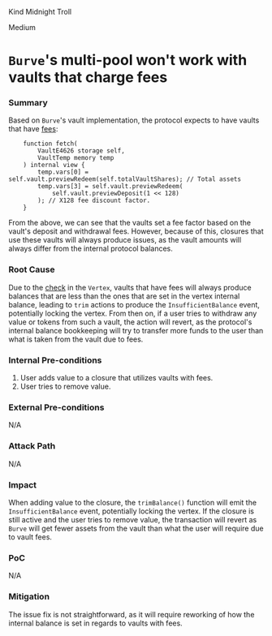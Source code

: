 Kind Midnight Troll

Medium

# `Burve`'s multi-pool won't work with vaults that charge fees

### Summary

Based on `Burve`'s vault implementation, the protocol expects to have vaults that have [fees](https://github.com/sherlock-audit/2025-04-burve/blob/main/Burve/src/multi/vertex/E4626.sol#L56-L58):

```solidity
    function fetch(
        VaultE4626 storage self,
        VaultTemp memory temp
    ) internal view {
        temp.vars[0] = self.vault.previewRedeem(self.totalVaultShares); // Total assets
        temp.vars[3] = self.vault.previewRedeem(
            self.vault.previewDeposit(1 << 128)
        ); // X128 fee discount factor.
    }
```

From the above, we can see that the vaults set a fee factor based on the vault's deposit and withdrawal fees. However, because of this, closures that use these vaults will always produce issues, as the vault amounts will always differ from the internal protocol balances.

### Root Cause

Due to the [check](https://github.com/sherlock-audit/2025-04-burve/blob/main/Burve/src/multi/vertex/Vertex.sol#L71-L74) in the `Vertex`, vaults that have fees will always produce balances that are less than the ones that are set in the vertex internal balance, leading to `trim` actions to produce the `InsufficientBalance` event, potentially locking the vertex. From then on, if a user tries to withdraw any value or tokens from such a vault, the action will revert, as the protocol's internal balance bookkeeping will try to transfer more funds to the user than what is taken from the vault due to fees.

### Internal Pre-conditions

1. User adds value to a closure that utilizes vaults with fees.
2. User tries to remove value.

### External Pre-conditions

N/A

### Attack Path

N/A

### Impact

When adding value to the closure, the `trimBalance()` function will emit the `InsufficientBalance` event, potentially locking the vertex. If the closure is still active and the user tries to remove value, the transaction will revert as `Burve` will get fewer assets from the vault than what the user will require due to vault fees.

### PoC

N/A

### Mitigation

The issue fix is not straightforward, as it will require reworking of how the internal balance is set in regards to vaults with fees.